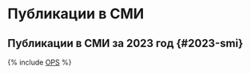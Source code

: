 # Публикации в СМИ

## Публикации в СМИ за 2023 год {#2023-smi}

{% include [OPS](./_includes/publications/2023/osp.md) %}